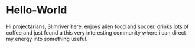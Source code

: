 # Hello-World
Hi projectarians,
Slimriver here. enjoys alien food and soccer. drinks lots of coffee and just found a this very interesting community where i can direct my energy into something useful.
